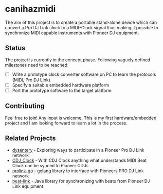 # canihazmidi
The aim of this project is to create a portable stand-alone device which can convert a Pro DJ Link clock to a MIDI-Clock signal thus making it possible to synchronize MIDI capable instruments with Pioneer DJ equipment.

## Status
The project is currently in the concept phase. Following vaguely defined milestones need to be reached:

- [ ] Write a prototype clock converter software on PC to learn the protocols (MIDI, Pro DJ Link)
- [ ] Specify a suitable embedded hardware platform 
- [ ] Port the prototype software to the target platform

## Contributing
Feel free to join! Any input is welcome. This is my first hardware/embedded project and I am looking forward to learn a lot in the process. 


## Related Projects
- [dysentery](https://github.com/brunchboy/dysentery) - Exploring ways to participate in a Pioneer Pro DJ Link network
- [CDJ_Clock](https://github.com/g-zi/CDJ_Clock) - With CDJ Clock anything what understands MIDI Beat Clock can be synced to Pioneer CDJs.
- [prolink-go](https://github.com/EvanPurkhiser/prolink-go) - golang library to interface with Pioneers PRO DJ Link network
- [beat-link](https://github.com/brunchboy/beat-link) - Java library for synchronizing with beats from Pioneer DJ Link equipment







